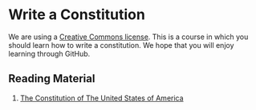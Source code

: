 # Write a Constitution
We are using a [Creative Commons license](http://creativecommons.org/licenses/by-nc-sa/4.0/legalcode).
This is a course in which you should learn how to write a constitution. We hope that you will enjoy learning through GitHub.
## Reading Material
1. [The Constitution of The United States of America](http://www.gpo.gov/fdsys/pkg/CDOC-110hdoc50/pdf/CDOC-110hdoc50.pdf)
